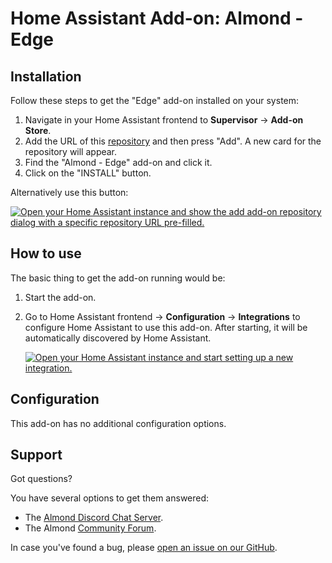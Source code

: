 # Home Assistant Add-on: Almond - Edge

## Installation

Follow these steps to get the "Edge" add-on installed on your system:

1. Navigate in your Home Assistant frontend to **Supervisor** -> **Add-on Store**.
2. Add the URL of this [repository] and then press "Add". A new card for the repository will appear.
3. Find the "Almond - Edge" add-on and click it.
4. Click on the "INSTALL" button.

Alternatively use this button:

[![Open your Home Assistant instance and show the add add-on repository dialog with a specific repository URL pre-filled.](https://my.home-assistant.io/badges/supervisor_add_addon_repository.svg)](https://my.home-assistant.io/redirect/supervisor_add_addon_repository/?repository_url=https%3A%2F%2Fgithub.com%2Fstanford-oval%2Falmond-hassio-repository)

## How to use

The basic thing to get the add-on running would be:

1. Start the add-on.
2. Go to Home Assistant frontend -> **Configuration** -> **Integrations**
   to configure Home Assistant to use this add-on. After starting,
   it will be automatically discovered by Home Assistant.
   
   [![Open your Home Assistant instance and start setting up a new integration.](https://my.home-assistant.io/badges/config_flow_start.svg)](https://my.home-assistant.io/redirect/config_flow_start/?domain=almond)

## Configuration

This add-on has no additional configuration options.

## Support

Got questions?

You have several options to get them answered:

- The [Almond Discord Chat Server][discord].
- The Almond [Community Forum][forum].

In case you've found a bug, please [open an issue on our GitHub][issue].

[discord]: https://discord.gg/anthtR4
[forum]: https://community.almond.stanford.edu
[issue]: https://github.com/stanford-oval/almond-hassio-repository/issues
[repository]: https://github.com/stanford-oval/almond-hassio-repository
